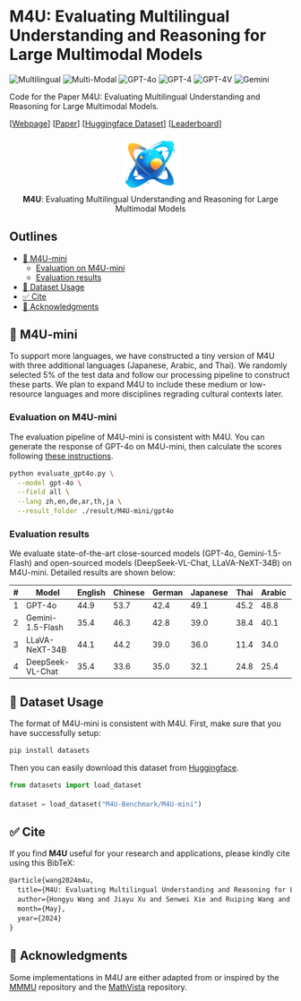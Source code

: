# M4U: Evaluating Multilingual Understanding and Reasoning for Large Multimodal Models

![Multilingual](https://img.shields.io/badge/Task-Multilingual-red) 
![Multi-Modal](https://img.shields.io/badge/Task-Multi--Modal-red) 
![GPT-4o](https://img.shields.io/badge/Model-GPT--4o-green) 
![GPT-4](https://img.shields.io/badge/Model-GPT--4-green) 
![GPT-4V](https://img.shields.io/badge/Model-GPT--4V-green)
![Gemini](https://img.shields.io/badge/Model-Gemini-green)

Code for the Paper M4U: Evaluating Multilingual Understanding and Reasoning for Large Multimodal Models.

[[Webpage](https://m4u-benchmark.github.io/m4u.github.io/)] [[Paper](http://arxiv.org/abs/2405.15638)] [[Huggingface Dataset](https://huggingface.co/datasets/M4U-Benchmark/M4U)] [[Leaderboard](https://m4u-benchmark.github.io/m4u.github.io/)]

<p align="center">
    <img src="images/logo.png" width=20%"> <br>
  <b>M4U</b>: Evaluating Multilingual Understanding and Reasoning for Large Multimodal Models
</p>

## Outlines

- [🎨 M4U-mini](https://github.com/M4U-Benchmark/M4U/tree/m4u-mini?tab=readme-ov-file#-m4u-mini)
  - [Evaluation on M4U-mini](https://github.com/M4U-Benchmark/M4U/tree/m4u-mini?tab=readme-ov-file#evaluation-on-m4u-mini)
  - [Evaluation results](https://github.com/M4U-Benchmark/M4U/tree/m4u-mini?tab=readme-ov-file#evaluation-results)
- [📖 Dataset Usage](https://github.com/M4U-Benchmark/M4U/tree/m4u-mini?tab=readme-ov-file#-dataset-usage)
- [✅ Cite](https://github.com/M4U-Benchmark/M4U/tree/m4u-mini?tab=readme-ov-file#-cite)
- [🧠 Acknowledgments](https://github.com/M4U-Benchmark/M4U/tree/m4u-mini?tab=readme-ov-file#-acknowledgments)

## 🎨 M4U-mini

To support more languages, we have constructed a tiny version of M4U with three additional languages (Japanese, Arabic, and Thai). We randomly selected 5% of the test data and follow our processing pipeline to construct these parts. We plan to expand M4U to include these medium or low-resource languages and more disciplines regrading cultural contexts later.

### Evaluation on M4U-mini

The evaluation pipeline of M4U-mini is consistent with M4U. You can generate the response of GPT-4o on M4U-mini, then calculate the scores following [these instructions](https://github.com/M4U-Benchmark/M4U/tree/main?tab=readme-ov-file#evaluating-openai-models).
```sh
python evaluate_gpt4o.py \
  --model gpt-4o \
  --field all \
  --lang zh,en,de,ar,th,ja \
  --result_folder ./result/M4U-mini/gpt4o
```

### Evaluation results

We evaluate state-of-the-art close-sourced models (GPT-4o, Gemini-1.5-Flash) and open-sourced models (DeepSeek-VL-Chat, LLaVA-NeXT-34B) on M4U-mini. Detailed results are shown below:

| **#** | **Model**                                                                        | **English** | **Chinese** | **German** | **Japanese** | **Thai** | **Arabic** | **Average** |
| -----  | ---------- | ----------- | ----------- | ---------  | ----------- | ----------- | ----------- | ---------  |
| 1     | GPT-4o                | 44.9        | 53.7        | 42.4       | 49.1        |  45.2       | 48.8        | 47.3       |
| 2     | Gemini-1.5-Flash      | 35.4        | 46.3        | 42.8       | 39.0        |  38.4       | 40.1        | 40.3       |
| 3     | LLaVA-NeXT-34B      | 44.1        | 44.2        | 39.0       | 36.0        |  11.4       | 34.0        | 34.8       |
| 4     | DeepSeek-VL-Chat   | 35.4        | 33.6        | 35.0       | 32.1        |  24.8       | 25.4        | 31.0       |


## 📖 Dataset Usage

The format of M4U-mini is consistent with M4U. First, make sure that you have successfully setup:

```sh
pip install datasets
```

Then you can easily download this dataset from [Huggingface](https://huggingface.co/datasets/M4U-Benchmark/M4U-mini).
```python
from datasets import load_dataset

dataset = load_dataset("M4U-Benchmark/M4U-mini")
```

## ✅ Cite

If you find **M4U** useful for your research and applications, please kindly cite using this BibTeX:

```latex
@article{wang2024m4u,
  title={M4U: Evaluating Multilingual Understanding and Reasoning for Large Multimodal Models},
  author={Hongyu Wang and Jiayu Xu and Senwei Xie and Ruiping Wang and Jialin Li and Zhaojie Xie and Bin Zhang and Chuyan Xiong and Xilin Chen},
  month={May},
  year={2024}
}
```

## 🧠 Acknowledgments

Some implementations in M4U are either adapted from or inspired by the [MMMU](https://github.com/MMMU-Benchmark/MMMU) repository and the [MathVista](https://github.com/lupantech/MathVista) repository.
